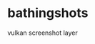 # bathingshots
vulkan screenshot layer
[](https://git.froggi.es/Riesi/frog_emojis/-/raw/master/png/fixed_width/256/bathingfrog.png)
